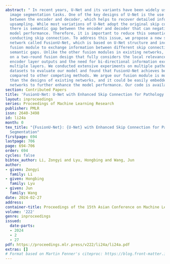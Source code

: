 ```yaml
---
abstract: " In recent years, U-Net and its variants have been widely used in pathology
  image segmentation tasks. One of the key designs of U-Net is the use of skip connections
  between the encoder and decoder, which helps to recover detailed information after
  upsampling. While most variations of U-Net adopt the original skip connection design,
  there is semantic gap between the encoder and decoder that can negatively impact
  model performance. Therefore, it is important to reduce this semantic gap before
  conducting skip connection. To address this issue, we propose a new segmentation
  network called FusionU-Net, which is based on U-Net structure and incorporates a
  fusion module to exchange information between different skip connections to reduce
  semantic gaps. Unlike the other fusion modules in existing networks, ours is based
  on a two-round fusion design that fully considers the local relevance between adjacent
  encoder layer outputs and the need for bi-directional information exchange across
  multiple layers. We conducted extensive experiments on multiple pathology image
  datasets to evaluate our model and found that FusionU-Net achieves better performance
  compared to other competing methods. We argue our fusion module is more effective
  than the designs of existing networks, and it could be easily embedded into other
  networks to further enhance the model performance. Our code is available at: https://github.com/Zongyi-Lee/FusionU-Net"
section: Contributed Papers
title: 'FusionU-Net: U-Net with Enhanced Skip Connection for Pathology Image Segmentation'
layout: inproceedings
series: Proceedings of Machine Learning Research
publisher: PMLR
issn: 2640-3498
id: li24a
month: 0
tex_title: "{FusionU-Net}: {U-Net} with Enhanced Skip Connection for Pathology Image
  Segmentation"
firstpage: 694
lastpage: 706
page: 694-706
order: 694
cycles: false
bibtex_author: Li, Zongyi and Lyu, Hongbing and Wang, Jun
author:
- given: Zongyi
  family: Li
- given: Hongbing
  family: Lyu
- given: Jun
  family: Wang
date: 2024-02-27
address:
container-title: Proceedings of the 15th Asian Conference on Machine Learning
volume: '222'
genre: inproceedings
issued:
  date-parts:
  - 2024
  - 2
  - 27
pdf: https://proceedings.mlr.press/v222/li24a/li24a.pdf
extras: []
# Format based on Martin Fenner's citeproc: https://blog.front-matter.io/posts/citeproc-yaml-for-bibliographies/
---
```

